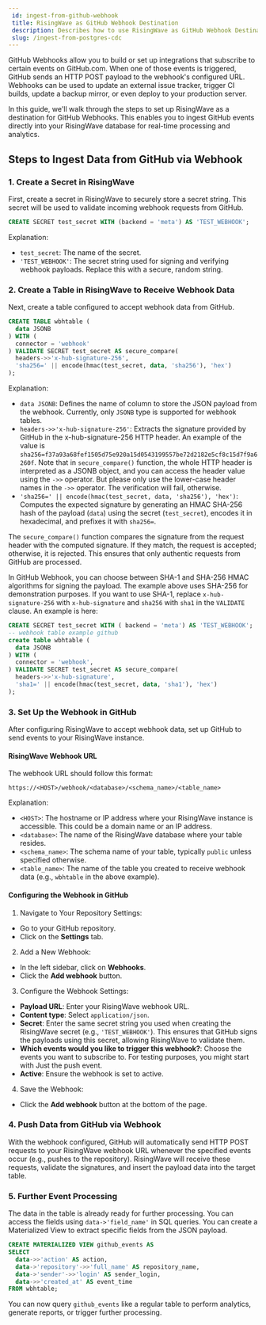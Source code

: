 ```yaml
---
 id: ingest-from-github-webhook
 title: RisingWave as GitHub Webhook Destination
 description: Describes how to use RisingWave as GitHub Webhook Destination.
 slug: /ingest-from-postgres-cdc
---
```

<head>
  <link rel="canonical" href="https://docs.risingwave.com/docs/current/ingest-from-github-webhook/" />
</head>


GitHub Webhooks allow you to build or set up integrations that subscribe to certain events on GitHub.com. When one of those events is triggered, GitHub sends an HTTP POST payload to the webhook's configured URL. Webhooks can be used to update an external issue tracker, trigger CI builds, update a backup mirror, or even deploy to your production server.

In this guide, we'll walk through the steps to set up RisingWave as a destination for GitHub Webhooks. This enables you to ingest GitHub events directly into your RisingWave database for real-time processing and analytics.

## Steps to Ingest Data from GitHub via Webhook

### 1. Create a Secret in RisingWave

First, create a secret in RisingWave to securely store a secret string. This secret will be used to validate incoming webhook requests from GitHub.

```sql
CREATE SECRET test_secret WITH (backend = 'meta') AS 'TEST_WEBHOOK';
```

Explanation:
- `test_secret`: The name of the secret.
- `'TEST_WEBHOOK'`: The secret string used for signing and verifying webhook payloads. Replace this with a secure, random string.

### 2. Create a Table in RisingWave to Receive Webhook Data

Next, create a table configured to accept webhook data from GitHub.

```sql
CREATE TABLE wbhtable (
  data JSONB
) WITH (
  connector = 'webhook'
) VALIDATE SECRET test_secret AS secure_compare(
  headers->>'x-hub-signature-256',
  'sha256=' || encode(hmac(test_secret, data, 'sha256'), 'hex')
);
```

Explanation:
- `data JSONB`: Defines the name of column to store the JSON payload from the webhook. Currently, only `JSONB` type is supported for webhook tables.
- `headers->>'x-hub-signature-256'`: Extracts the signature provided by GitHub in the x-hub-signature-256 HTTP header. An example of the value is `sha256=f37a93a68fef1505d75e920a15d0543199557be72d2182e5cf8c15d7f9a6260f`. Note that in `secure_compare()` function, the whole HTTP header is interpreted as a JSONB object, and you can access the header value using the `->>` operator. But please only use the lower-case header names in the `->>` operator. The verification will fail, otherwise.
- `'sha256=' || encode(hmac(test_secret, data, 'sha256'), 'hex')`: Computes the expected signature by generating an HMAC SHA-256 hash of the payload (`data`) using the secret (`test_secret`), encodes it in hexadecimal, and prefixes it with `sha256=`.

The `secure_compare()` function compares the signature from the request header with the computed signature. If they match, the request is accepted; otherwise, it is rejected. This ensures that only authentic requests from GitHub are processed.

In GitHub Webhook, you can choose between SHA-1 and SHA-256 HMAC algorithms for signing the payload. The example above uses SHA-256 for demonstration purposes. If you want to use SHA-1, replace `x-hub-signature-256` with `x-hub-signature` and `sha256` with `sha1` in the `VALIDATE` clause. An example is here:

```sql
CREATE SECRET test_secret WITH ( backend = 'meta') AS 'TEST_WEBHOOK';
-- webhook table example github
create table wbhtable (
  data JSONB
) WITH (
  connector = 'webhook',
) VALIDATE SECRET test_secret AS secure_compare(
  headers->>'x-hub-signature',
  'sha1=' || encode(hmac(test_secret, data, 'sha1'), 'hex')
);
```

### 3. Set Up the Webhook in GitHub

After configuring RisingWave to accept webhook data, set up GitHub to send events to your RisingWave instance.

#### RisingWave Webhook URL

The webhook URL should follow this format:
```
https://<HOST>/webhook/<database>/<schema_name>/<table_name>
```

Explanation:

- `<HOST>`: The hostname or IP address where your RisingWave instance is accessible. This could be a domain name or an IP address.
- `<database>`: The name of the RisingWave database where your table resides.
- `<schema_name>`: The schema name of your table, typically `public` unless specified otherwise.
- `<table_name>`: The name of the table you created to receive webhook data (e.g., `wbhtable` in the above example).

#### Configuring the Webhook in GitHub

1. Navigate to Your Repository Settings:

- Go to your GitHub repository.
- Click on the **Settings** tab.

2. Add a New Webhook:

- In the left sidebar, click on **Webhooks**.
- Click the **Add webhook** button.

3. Configure the Webhook Settings:

- **Payload URL**: Enter your RisingWave webhook URL.
- **Content type**: Select `application/json`.
- **Secret**: Enter the same secret string you used when creating the RisingWave secret (e.g., `'TEST_WEBHOOK'`). This ensures that GitHub signs the payloads using this secret, allowing RisingWave to validate them.
- **Which events would you like to trigger this webhook?**: Choose the events you want to subscribe to. For testing purposes, you might start with Just the push event.
- **Active**: Ensure the webhook is set to active.


4. Save the Webhook:
- Click the **Add webhook** button at the bottom of the page.

### 4. Push Data from GitHub via Webhook

With the webhook configured, GitHub will automatically send HTTP POST requests to your RisingWave webhook URL whenever the specified events occur (e.g., pushes to the repository). RisingWave will receive these requests, validate the signatures, and insert the payload data into the target table.

### 5. Further Event Processing
The data in the table is already ready for further processing. You can access the fields using `data->'field_name'` in SQL queries.
You can create a Materialized View to extract specific fields from the JSON payload.

```sql
CREATE MATERIALIZED VIEW github_events AS
SELECT
  data->>'action' AS action,
  data->'repository'->>'full_name' AS repository_name,
  data->'sender'->>'login' AS sender_login,
  data->>'created_at' AS event_time
FROM wbhtable;
```

You can now query `github_events` like a regular table to perform analytics, generate reports, or trigger further processing.
